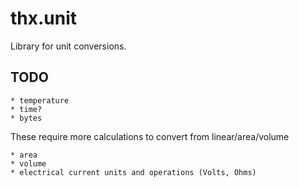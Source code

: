 # thx.unit

Library for unit conversions.

## TODO
    * temperature
    * time?
    * bytes

These require more calculations to convert from linear/area/volume

    * area
    * volume
    * electrical current units and operations (Volts, Ohms)
